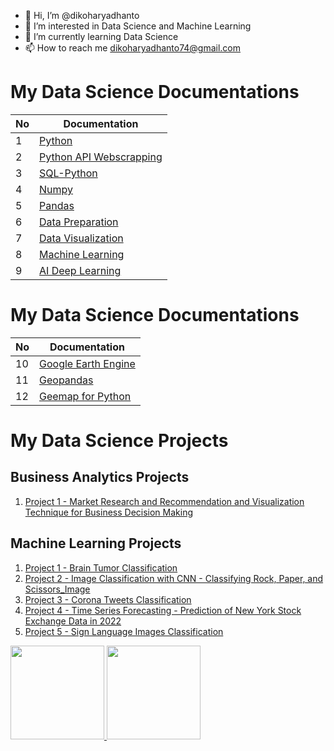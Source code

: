 - 👋 Hi, I’m @dikoharyadhanto
- 👀 I’m interested in Data Science and Machine Learning
- 🌱 I’m currently learning Data Science
- 📫 How to reach me dikoharyadhanto74@gmail.com

# My Data Science Documentations

| **No**  | **Documentation**                                                                                                                                                   |
| ------  | ------------------------------------------------------------------------------------------------------------------------------------------------------------------- |
| 1       | [Python](https://github.com/dikoharyadhanto/Python-Documentation/blob/e14c36843cf565acc5524369349e42f6ba4bc830/README.md)                                           |
| 2       | [Python API Webscrapping](https://github.com/dikoharyadhanto/API-Webscraping-Python-Documentation/blob/ab532fa2d0e04e4aa827e3e15ca464c1e129a083/README.md)          |
| 3       | [SQL-Python](https://github.com/dikoharyadhanto/SQL-Python-Integration-Documentation/blob/c1cab0ccbe1ecb8ede61683904a4d3bc0a6c9557/README.md)                       |
| 4       | [Numpy](https://github.com/dikoharyadhanto/Numpy-Documentation/blob/9dbac20f786235e2b61839f77ca129567e7f8c9e/README.md)                                             |
| 5       | [Pandas](https://github.com/dikoharyadhanto/Pandas-Documentation/blob/1b6e116b4e81ace5bf8b7eb1fd6460d80696c0d1/README.md)                                           |
| 6       | [Data Preparation](https://github.com/dikoharyadhanto/Data-Preparation-Documentation/blob/8d157c5794779c15ac3d2e8912a492d87a0fc66e/README.md)                       |
| 7       | [Data Visualization](https://github.com/dikoharyadhanto/Data-Visualization-Documentation/blob/ec08eaf95d08d5a0e1a55839a5274f60f05de5d9/README.md)                   |
| 8       | [Machine Learning](https://github.com/dikoharyadhanto/Machine-Learning-Documentation/blob/aa2199bbf1a18a32e8b958f2009786557d71dd61/README.md)                       |
| 9       | [AI Deep Learning](https://github.com/dikoharyadhanto/AI-Deep-Learning-Documentation/blob/43327767430d3e3216e35e4597f376639093d168/README.md)                       |

# My Data Science Documentations

| **No**  | **Documentation**                                                                                                                                                   |
| ------  | ------------------------------------------------------------------------------------------------------------------------------------------------------------------- |
| 10      | [Google Earth Engine](https://github.com/dikoharyadhanto/GEE_Documentation/blob/6160f461d6fc1228d4b76901f0f155077c8e8a74/README.md)                             |
| 11      | [Geopandas](https://github.com/dikoharyadhanto/Geopandas-Documentation/blob/8fc53a73de607d682b4222b72d24b4627e303208/README.md)                           |
| 12      | [Geemap for Python](https://github.com/dikoharyadhanto/Geemap_for_Python/blob/2c42bd0f421c634a2a15c7eba9b027b3ba4ba830/README.md)                           |

# My Data Science Projects

## Business Analytics Projects
1. [Project 1 - Market Research and Recommendation and Visualization Technique for Business Decision Making](https://github.com/dikoharyadhanto/data-analysis-project-business-decision-research/blob/b60f4e56a729738efbd7c2240b0187654194b0cb/Data_Analyst_Project_Business_Decision_Research.ipynb)

## Machine Learning Projects
1. [Project 1 - Brain Tumor Classification](https://github.com/dikoharyadhanto/Machine_Learning_Project/blob/f9bce42e38182188122b7d32f07cf0af6d8f01fd/Brain_Tumor_Classification.ipynb)
2. [Project 2 - Image Classification with CNN - Classifying Rock, Paper, and Scissors_Image](https://github.com/dikoharyadhanto/Machine_Learning_Project/blob/f9bce42e38182188122b7d32f07cf0af6d8f01fd/Image_Classification_with_CNN_Classifying_Rock_Paper_Scissors_Image.ipynb)
3. [Project 3 - Corona Tweets Classification](https://github.com/dikoharyadhanto/Machine_Learning_Project/blob/f9bce42e38182188122b7d32f07cf0af6d8f01fd/Project_NLP_Corona_Tweet_Classification.ipynb)
4. [Project 4 - Time Series Forecasting - Prediction of New York Stock Exchange Data in 2022](https://github.com/dikoharyadhanto/Machine_Learning_Project/blob/f9bce42e38182188122b7d32f07cf0af6d8f01fd/Project_Stock_Exchange_Data.ipynb)
5. [Project 5 - Sign Language Images Classification](https://github.com/dikoharyadhanto/Machine_Learning_Project/blob/f9bce42e38182188122b7d32f07cf0af6d8f01fd/Sign_Language_Image_Classification.ipynb)



<p align="left">
<a href="https://github.com/dikoharyadhanto">
  <img height="150em" src="https://github-readme-stats-eight-theta.vercel.app/api?username=dikoharyadhanto&show_icons=true&theme=algolia&include_all_commits=true&count_private=true"/>
  <img height="150em" src="https://github-readme-stats-eight-theta.vercel.app/api/top-langs/?username=dikoharyadhanto&layout=compact&langs_count=8&theme=algolia"/>
</a>
</p>

<!---
dikoharyadhanto/dikoharyadhanto is a ✨ special ✨ repository because its `README.md` (this file) appears on your GitHub profile.
You can click the Preview link to take a look at your changes.
--->
